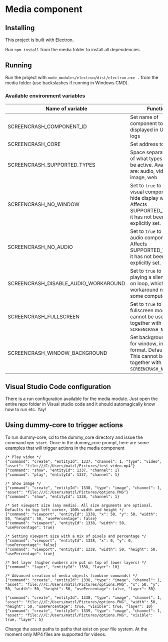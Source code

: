# Media component

## Installing

This project is built with Electron.

Run `npm install` from the media folder to install all dependencies.

## Running

Run the project with `node_modules/electron/dist/electron.exe .` from the media folder (use backslashes if running in Windows CMD).

### Available environment variables

| Name of variable                     | Function                                                                                                                       | Default value             |
| ------------------------------------ | ------------------------------------------------------------------------------------------------------------------------------ | ------------------------- |
| SCREENCRASH_COMPONENT_ID             | Set name of component to be displayed in UI and logs                                                                           | Random string of 16 chars |
| SCREENCRASH_CORE                     | Set address to core                                                                                                            | localhost:8001            |
| SCREENCRASH_SUPPORTED_TYPES          | Space separated string of what types should be active. Available are: audio, video, image, web                                 | All available types       |
| SCREENCRASH_NO_WINDOW                | Set to `true` to disable visual components and hide display window. Affects SUPPORTED_TYPES if it has not been explicitly set. | false                     |
| SCREENCRASH_NO_AUDIO                 | Set to `true` to disable audio components. Affects SUPPORTED_TYPES if it has not been explicitly set.                          | false                     |
| SCREENCRASH_DISABLE_AUDIO_WORKAROUND | Set to `true` to disable playing a silent sound on loop, which is a workaround needed on some computers.                       | false                     |
| SCREENCRASH_FULLSCREEN               | Set to `true` to enable fullscreen mode. This cannot be used together with `SCREENCRASH_NO_WINDOW`.                            | false                     |
| SCREENCRASH_WINDOW_BACKGROUND        | Set background color for window, in hex format. Default black. This cannot be used together with `SCREENCRASH_NO_WINDOW`.      | #000000                   |

## Visual Studio Code configuration

There is a run configuration available for the media module. Just open the entire repo folder in Visual studio code and
it should automagically know how to run etc. Yay!

## Using dummy-core to trigger actions

To run dummy-core, cd to the dummy_core directory and issue the command `npm start`.
Once in the dummy_core prompt, here are some examples that will trigger actions in the media component

```
/* Play video */
{"command": "create", "entityId": 1337, "channel": 1, "type": "video", "asset": "file:///C:/Users/matzl/Pictures/test_video.mp4"}
{"command": "show", "entityId": 1337, "channel": 1}
{"command": "play", "entityId": 1337, "channel": 1}

/* Show image */
{"command": "create", "entityId": 1338, "type": "image", "channel": 1, "asset": "file:///C:/Users/matzl/Pictures/options.PNG"}
{"command": "show", "entityId": 1338, "channel": 1}

/* Set viewport size (any media). All size arguments are optional. Defaults to top left corner, 100% width and height */
{"command": "viewport", "entityId": 1338, "x": 50, "y": 50, "width": 50, "height": 50, "usePercentage": false}
{"command": "viewport", "entityId": 1338, "width": 50, "usePercentage": true}

/* Setting viewport size with a mix of pixels and percentage */
{"command": "viewport", "entityId": 1338, "x": 0, "y": 0, "usePercentage": false}
{"command": "viewport", "entityId": 1338, "width": 50, "height": 50, "usePercentage": true}

/* Set layer (higher numbers are put on top of lower layers) */
{"command": "layer", "entityId": 1338, "layer": 10}

/* Advanced creation of media objects (combine commands) */
{"command": "create", "entityId": 1338, "type": "image", "channel": 1, "asset": "file:///C:/Users/matzl/Pictures/options.PNG", "x": 50, "y": 50, "width": 50, "height": 50, "usePercentage": false, "layer": 50}

{"command": "create", "entityId": 1338, "type": "image", "channel": 1, "asset": "file:///C:/Users/matzl/Pictures/options.PNG", "width": 50, "height": 50, "usePercentage": true, "visible": true, "layer": 10}
{"command": "create", "entityId": 1339, "type": "image", "channel": 1, "asset": "file:///C:/Users/matzl/Pictures/options.PNG", "visible": true, "layer": 5}
```

Change the asset paths to paths that exist on your file system. At the moment only MP4 files are supported for videos.
